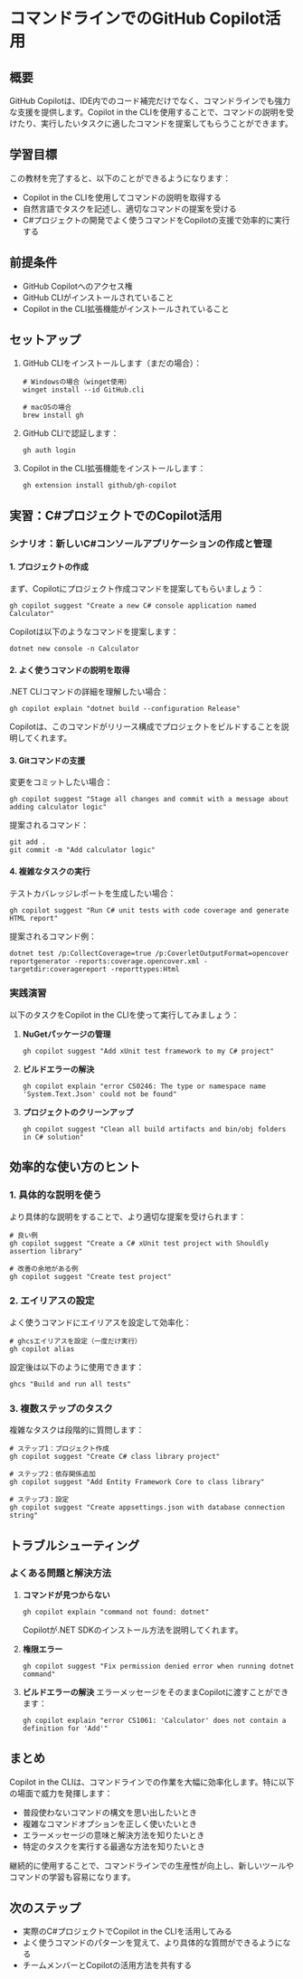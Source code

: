 # コマンドラインでのGitHub Copilot活用

## 概要

GitHub Copilotは、IDE内でのコード補完だけでなく、コマンドラインでも強力な支援を提供します。Copilot in the CLIを使用することで、コマンドの説明を受けたり、実行したいタスクに適したコマンドを提案してもらうことができます。

## 学習目標

この教材を完了すると、以下のことができるようになります：

- Copilot in the CLIを使用してコマンドの説明を取得する
- 自然言語でタスクを記述し、適切なコマンドの提案を受ける
- C#プロジェクトの開発でよく使うコマンドをCopilotの支援で効率的に実行する

## 前提条件

- GitHub Copilotへのアクセス権
- GitHub CLIがインストールされていること
- Copilot in the CLI拡張機能がインストールされていること

## セットアップ

1. GitHub CLIをインストールします（まだの場合）：
   ```shell
   # Windowsの場合（winget使用）
   winget install --id GitHub.cli
   
   # macOSの場合
   brew install gh
   ```

2. GitHub CLIで認証します：
   ```shell
   gh auth login
   ```

3. Copilot in the CLI拡張機能をインストールします：
   ```shell
   gh extension install github/gh-copilot
   ```

## 実習：C#プロジェクトでのCopilot活用

### シナリオ：新しいC#コンソールアプリケーションの作成と管理

#### 1. プロジェクトの作成

まず、Copilotにプロジェクト作成コマンドを提案してもらいましょう：

```shell
gh copilot suggest "Create a new C# console application named Calculator"
```

Copilotは以下のようなコマンドを提案します：
```shell
dotnet new console -n Calculator
```

#### 2. よく使うコマンドの説明を取得

.NET CLIコマンドの詳細を理解したい場合：

```shell
gh copilot explain "dotnet build --configuration Release"
```

Copilotは、このコマンドがリリース構成でプロジェクトをビルドすることを説明してくれます。

#### 3. Gitコマンドの支援

変更をコミットしたい場合：

```shell
gh copilot suggest "Stage all changes and commit with a message about adding calculator logic"
```

提案されるコマンド：
```shell
git add .
git commit -m "Add calculator logic"
```

#### 4. 複雑なタスクの実行

テストカバレッジレポートを生成したい場合：

```shell
gh copilot suggest "Run C# unit tests with code coverage and generate HTML report"
```

提案されるコマンド例：
```shell
dotnet test /p:CollectCoverage=true /p:CoverletOutputFormat=opencover
reportgenerator -reports:coverage.opencover.xml -targetdir:coveragereport -reporttypes:Html
```

### 実践演習

以下のタスクをCopilot in the CLIを使って実行してみましょう：

1. **NuGetパッケージの管理**
   ```shell
   gh copilot suggest "Add xUnit test framework to my C# project"
   ```

2. **ビルドエラーの解決**
   ```shell
   gh copilot explain "error CS0246: The type or namespace name 'System.Text.Json' could not be found"
   ```

3. **プロジェクトのクリーンアップ**
   ```shell
   gh copilot suggest "Clean all build artifacts and bin/obj folders in C# solution"
   ```

## 効率的な使い方のヒント

### 1. 具体的な説明を使う
より具体的な説明をすることで、より適切な提案を受けられます：

```shell
# 良い例
gh copilot suggest "Create a C# xUnit test project with Shouldly assertion library"

# 改善の余地がある例
gh copilot suggest "Create test project"
```

### 2. エイリアスの設定
よく使うコマンドにエイリアスを設定して効率化：

```shell
# ghcsエイリアスを設定（一度だけ実行）
gh copilot alias
```

設定後は以下のように使用できます：
```shell
ghcs "Build and run all tests"
```

### 3. 複数ステップのタスク
複雑なタスクは段階的に質問します：

```shell
# ステップ1：プロジェクト作成
gh copilot suggest "Create C# class library project"

# ステップ2：依存関係追加
gh copilot suggest "Add Entity Framework Core to class library"

# ステップ3：設定
gh copilot suggest "Create appsettings.json with database connection string"
```

## トラブルシューティング

### よくある問題と解決方法

1. **コマンドが見つからない**
   ```shell
   gh copilot explain "command not found: dotnet"
   ```
   Copilotが.NET SDKのインストール方法を説明してくれます。

2. **権限エラー**
   ```shell
   gh copilot suggest "Fix permission denied error when running dotnet command"
   ```

3. **ビルドエラーの解決**
   エラーメッセージをそのままCopilotに渡すことができます：
   ```shell
   gh copilot explain "error CS1061: 'Calculator' does not contain a definition for 'Add'"
   ```

## まとめ

Copilot in the CLIは、コマンドラインでの作業を大幅に効率化します。特に以下の場面で威力を発揮します：

- 普段使わないコマンドの構文を思い出したいとき
- 複雑なコマンドオプションを正しく使いたいとき
- エラーメッセージの意味と解決方法を知りたいとき
- 特定のタスクを実行する最適な方法を知りたいとき

継続的に使用することで、コマンドラインでの生産性が向上し、新しいツールやコマンドの学習も容易になります。

## 次のステップ

- 実際のC#プロジェクトでCopilot in the CLIを活用してみる
- よく使うコマンドのパターンを覚えて、より具体的な質問ができるようになる
- チームメンバーとCopilotの活用方法を共有する
